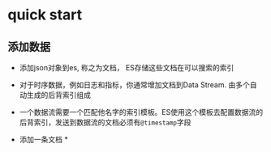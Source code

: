 # quick start

## 添加数据

* 添加json对象到es, 称之为文档， ES存储这些文档在可以搜索的索引
* 对于时序数据，例如日志和指标，你通常增加文档到Data Stream. 由多个自动生成的后背索引组成
* 一个数据流需要一个匹配他名字的索引模板。ES使用这个模板去配置数据流的后背索引，发送到数据流的文档必须有`@timestamp`字段

* 添加一条文档
  * 